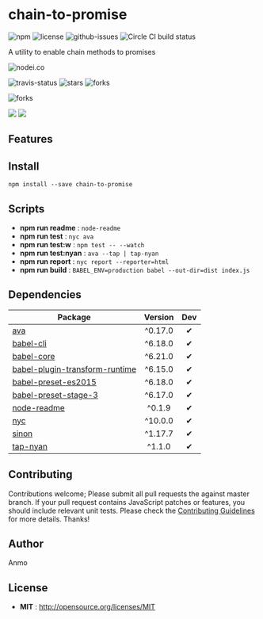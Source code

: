 # chain-to-promise

![npm](https://img.shields.io/npm/v/chain-to-promise.svg) ![license](https://img.shields.io/npm/l/chain-to-promise.svg) ![github-issues](https://img.shields.io/github/issues/Anmo/chain-to-promise.svg)  ![Circle CI build status](https://circleci.com/gh/Anmo/chain-to-promise.svg?style=svg)

A utility to enable chain methods to promises

![nodei.co](https://nodei.co/npm/chain-to-promise.png?downloads=true&downloadRank=true&stars=true)

![travis-status](https://img.shields.io/travis/Anmo/chain-to-promise.svg)
![stars](https://img.shields.io/github/stars/Anmo/chain-to-promise.svg)
![forks](https://img.shields.io/github/forks/Anmo/chain-to-promise.svg)

![forks](https://img.shields.io/github/forks/Anmo/chain-to-promise.svg)

![](https://david-dm.org/Anmo/chain-to-promise/status.svg)
![](https://david-dm.org/Anmo/chain-to-promise/dev-status.svg)

## Features


## Install

`npm install --save chain-to-promise`


## Scripts

 - **npm run readme** : `node-readme`
 - **npm run test** : `nyc ava`
 - **npm run test:w** : `npm test -- --watch`
 - **npm run test:nyan** : `ava --tap | tap-nyan`
 - **npm run report** : `nyc report --reporter=html`
 - **npm run build** : `BABEL_ENV=production babel --out-dir=dist index.js`

## Dependencies

Package | Version | Dev
--- |:---:|:---:
[ava](https://www.npmjs.com/package/ava) | ^0.17.0 | ✔
[babel-cli](https://www.npmjs.com/package/babel-cli) | ^6.18.0 | ✔
[babel-core](https://www.npmjs.com/package/babel-core) | ^6.21.0 | ✔
[babel-plugin-transform-runtime](https://www.npmjs.com/package/babel-plugin-transform-runtime) | ^6.15.0 | ✔
[babel-preset-es2015](https://www.npmjs.com/package/babel-preset-es2015) | ^6.18.0 | ✔
[babel-preset-stage-3](https://www.npmjs.com/package/babel-preset-stage-3) | ^6.17.0 | ✔
[node-readme](https://www.npmjs.com/package/node-readme) | ^0.1.9 | ✔
[nyc](https://www.npmjs.com/package/nyc) | ^10.0.0 | ✔
[sinon](https://www.npmjs.com/package/sinon) | ^1.17.7 | ✔
[tap-nyan](https://www.npmjs.com/package/tap-nyan) | ^1.1.0 | ✔


## Contributing

Contributions welcome; Please submit all pull requests the against master branch. If your pull request contains JavaScript patches or features, you should include relevant unit tests. Please check the [Contributing Guidelines](contributng.md) for more details. Thanks!

## Author

Anmo

## License

 - **MIT** : http://opensource.org/licenses/MIT
